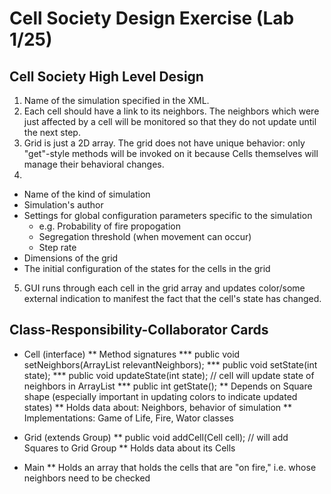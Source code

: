 # Cell Society Design Exercise (Lab 1/25)
## Cell Society High Level Design 
1. Name of the simulation specified in the XML. 
2. Each cell should have a link to its neighbors. The neighbors which were just affected by a cell will be monitored 
so that they do not update until the next step.
3. Grid is just a 2D array. The grid does not have unique behavior: only "get"-style methods will be invoked on it 
because Cells themselves will manage their behavioral changes. 
4. 
* Name of the kind of simulation 
* Simulation's author
* Settings for global configuration parameters specific to the simulation
	* e.g. Probability of fire propogation 
	* Segregation threshold (when movement can occur) 
	* Step rate 
* Dimensions of the grid
* The initial configuration of the states for the cells in the grid
5. GUI runs through each cell in the grid array and updates color/some external indication to manifest the fact that 
the cell's state has changed.

## Class-Responsibility-Collaborator Cards

* Cell (interface) 
** Method signatures
*** public void setNeighbors(ArrayList<Cell> relevantNeighbors); 
*** public void setState(int state); 
*** public void updateState(int state); // cell will update state of neighbors in ArrayList
*** public int getState();
** Depends on Square shape (especially important in updating colors to indicate updated states)
** Holds data about: Neighbors, behavior of simulation
** Implementations: Game of Life, Fire, Wator classes 

* Grid (extends Group) 
** public void addCell(Cell cell); // will add Squares to Grid Group 
** Holds data about its Cells

* Main 
** Holds an array that holds the cells that are "on fire," i.e. whose neighbors need to be checked 
